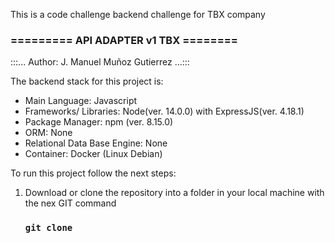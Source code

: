 This is a code challenge backend challenge for TBX company

### ========= API ADAPTER v1 TBX ========
:::... Author: J. Manuel Muñoz Gutierrez ...:::

The backend stack for this project is:
-  Main Language: Javascript
-  Frameworks/ Libraries: Node(ver. 14.0.0) with ExpressJS(ver. 4.18.1)
-  Package Manager: npm (ver. 8.15.0)
-  ORM: None
-  Relational Data Base Engine: None
-  Container: Docker (Linux Debian)

To run this project follow the next steps:

1. Download or clone the repository into a folder in your local machine with the nex GIT command

    ### `git clone`

